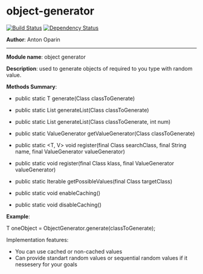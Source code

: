 # object-generator
[![Build Status](https://api.shippable.com/projects/54b551075ab6cc1352887908/badge?branchName=master)](https://app.shippable.com/projects/54b551075ab6cc1352887908/builds/latest)
[![Dependency Status](https://www.versioneye.com/user/projects/54b931a78d5508da6b000061/badge.svg?style=flat)](https://www.versioneye.com/user/projects/54b931a78d5508da6b000061)

**Author**: Anton Oparin
***
**Module name**: object generator

**Description**: used to generate objects of required to you type with random value.

**Methods Summary**:

* public static <T> T generate(Class<T> classToGenerate)

* public static <T> List<T> generateList(Class<T> classToGenerate)

* public static <T> List<T> generateList(Class<T> classToGenerate, int num)

* public static <T> ValueGenerator<T> getValueGenerator(Class<T> classToGenerate)

* public static <T, V> void register(final Class<T> searchClass, final String name, final ValueGenerator<V> valueGenerator)

* public static <T> void register(final Class<T> klass, final ValueGenerator<T> valueGenerator) 

* public static <T> Iterable<T> getPossibleValues(final Class<T> targetClass)

* public static void enableCaching()

* public static void disableCaching()

**Example**:

T oneObject = ObjectGenerator.generate(classToGenerate);

Implementation features:
* You can use cached or non-cached values
* Can provide standart random values or sequential random values if it nessesery for your goals

